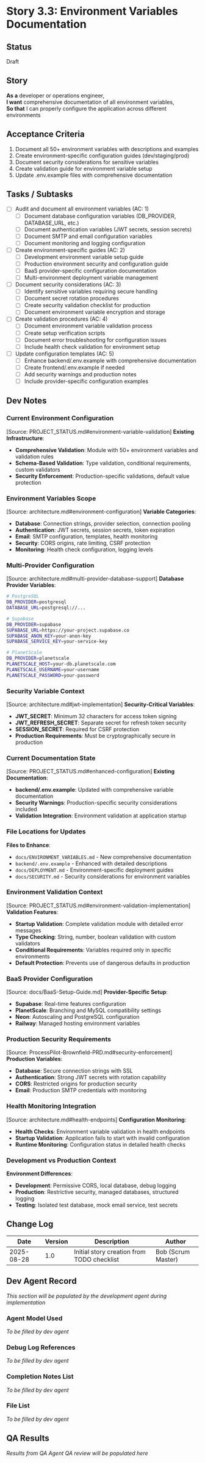 # <!-- Powered by BMAD™ Core -->

# Story 3.3: Environment Variables Documentation

## Status
Draft

## Story
**As a** developer or operations engineer,  
**I want** comprehensive documentation of all environment variables,  
**So that** I can properly configure the application across different environments

## Acceptance Criteria
1. Document all 50+ environment variables with descriptions and examples
2. Create environment-specific configuration guides (dev/staging/prod)
3. Document security considerations for sensitive variables
4. Create validation guide for environment variable setup
5. Update .env.example files with comprehensive documentation

## Tasks / Subtasks
- [ ] Audit and document all environment variables (AC: 1)
  - [ ] Document database configuration variables (DB_PROVIDER, DATABASE_URL, etc.)
  - [ ] Document authentication variables (JWT secrets, session secrets)
  - [ ] Document SMTP and email configuration variables
  - [ ] Document monitoring and logging configuration
- [ ] Create environment-specific guides (AC: 2)
  - [ ] Development environment variable setup guide
  - [ ] Production environment security and configuration guide
  - [ ] BaaS provider-specific configuration documentation
  - [ ] Multi-environment deployment variable management
- [ ] Document security considerations (AC: 3)
  - [ ] Identify sensitive variables requiring secure handling
  - [ ] Document secret rotation procedures
  - [ ] Create security validation checklist for production
  - [ ] Document environment variable encryption and storage
- [ ] Create validation procedures (AC: 4)
  - [ ] Document environment variable validation process
  - [ ] Create setup verification scripts
  - [ ] Document error troubleshooting for configuration issues
  - [ ] Include health check validation for environment setup
- [ ] Update configuration templates (AC: 5)
  - [ ] Enhance backend/.env.example with comprehensive documentation
  - [ ] Create frontend/.env.example if needed
  - [ ] Add security warnings and production notes
  - [ ] Include provider-specific configuration examples

## Dev Notes

### Current Environment Configuration
[Source: PROJECT_STATUS.md#environment-variable-validation]
**Existing Infrastructure**:
- **Comprehensive Validation**: Module with 50+ environment variables and validation rules
- **Schema-Based Validation**: Type validation, conditional requirements, custom validators
- **Security Enforcement**: Production-specific validations, default value protection

### Environment Variables Scope
[Source: architecture.md#environment-configuration]
**Variable Categories**:
- **Database**: Connection strings, provider selection, connection pooling
- **Authentication**: JWT secrets, session secrets, token expiration
- **Email**: SMTP configuration, templates, health monitoring
- **Security**: CORS origins, rate limiting, CSRF protection
- **Monitoring**: Health check configuration, logging levels

### Multi-Provider Configuration
[Source: architecture.md#multi-provider-database-support]
**Database Provider Variables**:
```bash
# PostgreSQL
DB_PROVIDER=postgresql
DATABASE_URL=postgresql://...

# Supabase
DB_PROVIDER=supabase
SUPABASE_URL=https://your-project.supabase.co
SUPABASE_ANON_KEY=your-anon-key
SUPABASE_SERVICE_KEY=your-service-key

# PlanetScale
DB_PROVIDER=planetscale
PLANETSCALE_HOST=your-db.planetscale.com
PLANETSCALE_USERNAME=your-username
PLANETSCALE_PASSWORD=your-password
```

### Security Variable Context
[Source: architecture.md#jwt-implementation]
**Security-Critical Variables**:
- **JWT_SECRET**: Minimum 32 characters for access token signing
- **JWT_REFRESH_SECRET**: Separate secret for refresh token security
- **SESSION_SECRET**: Required for CSRF protection
- **Production Requirements**: Must be cryptographically secure in production

### Current Documentation State
[Source: PROJECT_STATUS.md#enhanced-configuration]
**Existing Documentation**:
- **backend/.env.example**: Updated with comprehensive variable documentation
- **Security Warnings**: Production-specific security considerations included
- **Validation Integration**: Environment validation at application startup

### File Locations for Updates
**Files to Enhance**:
- `docs/ENVIRONMENT_VARIABLES.md` - New comprehensive documentation
- `backend/.env.example` - Enhanced with detailed descriptions
- `docs/DEPLOYMENT.md` - Environment-specific deployment guides
- `docs/SECURITY.md` - Security considerations for environment variables

### Environment Validation Context
[Source: PROJECT_STATUS.md#environment-validation-implementation]
**Validation Features**:
- **Startup Validation**: Complete validation module with detailed error messages
- **Type Checking**: String, number, boolean validation with custom validators
- **Conditional Requirements**: Variables required only in specific environments
- **Default Protection**: Prevents use of dangerous defaults in production

### BaaS Provider Configuration
[Source: docs/BaaS-Setup-Guide.md]
**Provider-Specific Setup**:
- **Supabase**: Real-time features configuration
- **PlanetScale**: Branching and MySQL compatibility settings
- **Neon**: Autoscaling and PostgreSQL configuration
- **Railway**: Managed hosting environment variables

### Production Security Requirements
[Source: ProcessPilot-Brownfield-PRD.md#security-enforcement]
**Production Variables**:
- **Database**: Secure connection strings with SSL
- **Authentication**: Strong JWT secrets with rotation capability
- **CORS**: Restricted origins for production security
- **Email**: Production SMTP credentials with monitoring

### Health Monitoring Integration
[Source: architecture.md#health-endpoints]
**Configuration Monitoring**:
- **Health Checks**: Environment variable validation in health endpoints
- **Startup Validation**: Application fails to start with invalid configuration
- **Runtime Monitoring**: Configuration status in detailed health checks

### Development vs Production Context
**Environment Differences**:
- **Development**: Permissive CORS, local database, debug logging
- **Production**: Restrictive security, managed databases, structured logging
- **Testing**: Isolated test database, mock email service, test secrets

## Change Log
| Date       | Version | Description                           | Author    |
|------------|---------|---------------------------------------|-----------|
| 2025-08-28 | 1.0     | Initial story creation from TODO checklist | Bob (Scrum Master) |

## Dev Agent Record
*This section will be populated by the development agent during implementation*

### Agent Model Used
*To be filled by dev agent*

### Debug Log References  
*To be filled by dev agent*

### Completion Notes List
*To be filled by dev agent*

### File List
*To be filled by dev agent*

## QA Results
*Results from QA Agent QA review will be populated here*